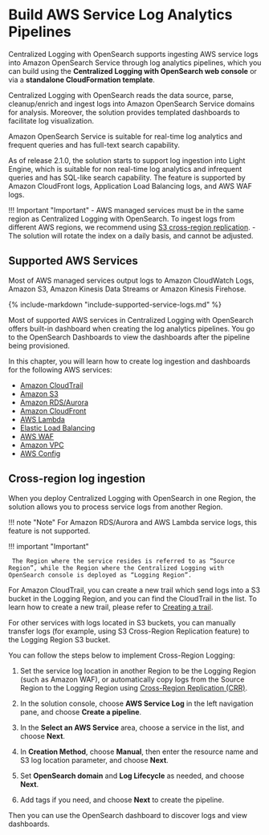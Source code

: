 # Build AWS Service Log Analytics Pipelines

Centralized Logging with OpenSearch supports ingesting AWS service logs into Amazon OpenSearch Service through log analytics pipelines, which you can build using the **Centralized Logging with OpenSearch web console** or via a **standalone CloudFormation template**. 

Centralized Logging with OpenSearch reads the data source, parse, cleanup/enrich and ingest logs into Amazon OpenSearch Service domains for analysis. Moreover, the solution provides templated dashboards to facilitate log visualization.

Amazon OpenSearch Service is suitable for real-time log analytics and frequent queries and has full-text search capability.

As of release 2.1.0, the solution starts to support log ingestion into Light Engine, which is suitable for non real-time log analytics and infrequent queries and has SQL-like search capability. The feature is supported by Amazon CloudFront logs, Application Load Balancing logs, and AWS WAF logs.

!!! Important "Important"
    - AWS managed services must be in the same region as Centralized Logging with OpenSearch. To ingest logs from different AWS regions, we recommend using [S3 cross-region replication](https://docs.aws.amazon.com/AmazonS3/latest/userguide/replication.html#crr-scenario).
    - The solution will rotate the index on a daily basis, and cannot be adjusted.
 
## Supported AWS Services

Most of AWS managed services output logs to Amazon CloudWatch Logs, Amazon S3, Amazon Kinesis Data Streams or Amazon Kinesis Firehose. 

{%
include-markdown "include-supported-service-logs.md"
%}

Most of supported AWS services in Centralized Logging with OpenSearch offers built-in dashboard when creating the log analytics pipelines. You go to the OpenSearch Dashboards to view the dashboards after the pipeline being provisioned.

In this chapter, you will learn how to create log ingestion and dashboards for the following AWS services:

- [Amazon CloudTrail](cloudtrail.md)
- [Amazon S3](s3.md)
- [Amazon RDS/Aurora](rds.md)
- [Amazon CloudFront](cloudfront.md)
- [AWS Lambda](lambda.md)
- [Elastic Load Balancing](elb.md)
- [AWS WAF](waf.md)
- [Amazon VPC](vpc.md)
- [AWS Config](config.md)

## Cross-region log ingestion

When you deploy Centralized Logging with OpenSearch in one Region, the solution allows you to process service logs from another Region.

!!! note "Note"
    For Amazon RDS/Aurora and AWS Lambda service logs, this feature is not supported.

!!! important "Important"

     The Region where the service resides is referred to as “Source Region”, while the Region where the Centralized Logging with OpenSearch console is deployed as “Logging Region”.

For Amazon CloudTrail, you can create a new trail which send logs into a S3 bucket in the Logging Region, and you can find the CloudTrail in the list. To learn how to create a new trail, please refer to [Creating a trail][cloudtrail]. 

For other services with logs located in S3 buckets, you can manually transfer logs (for example, using S3 Cross-Region Replication feature) to the Logging Region S3 bucket.

You can follow the steps below to implement Cross-Region Logging:

1. Set the service log location in another Region to be the Logging Region (such as Amazon WAF), or automatically copy logs from the Source Region to the Logging Region using [Cross-Region Replication (CRR)][crr].

2. In the solution console, choose **AWS Service Log** in the left navigation pane, and choose **Create a pipeline**.

3. In the **Select an AWS Service** area, choose a service in the list, and choose **Next**.

4. In **Creation Method**, choose **Manual**, then enter the resource name and S3 log location parameter, and choose **Next**.

5. Set **OpenSearch domain** and **Log Lifecycle** as needed, and choose **Next**.

6. Add tags if you need, and choose **Next** to create the pipeline.

Then you can use the OpenSearch dashboard to discover logs and view dashboards.

[cloudtrail]: https://docs.aws.amazon.com/awscloudtrail/latest/userguide/cloudtrail-create-a-trail-using-the-console-first-time.html?icmpid=docs_console_unmapped
[crr]: https://docs.aws.amazon.com/AmazonS3/latest/userguide/replication-how-setup.html

